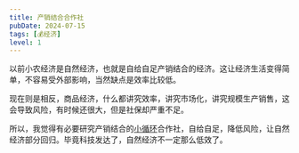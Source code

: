 ```yaml
---
title: 产销结合合作社
pubDate: 2024-07-15
tags: [💰经济]
level: 1
---
```


以前小农经济是自然经济，也就是自给自足产销结合的经济。这让经济生活变得简单，不容易受外部影响，当然缺点是效率比较低。

现在则是相反，商品经济，什么都讲究效率，讲究市场化，讲究规模生产销售，这会导致风险，有时候还很大，但是社保却严重不足。

所以，我觉得有必要研究产销结合的[小循环](/xyy/20240710a)合作社，自给自足，降低风险，让自然经济部分回归。毕竟科技发达了，自然经济不一定那么低效了。
